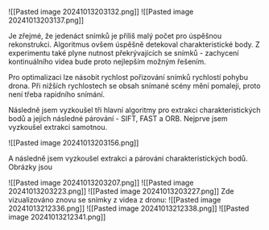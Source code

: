 ![[Pasted image 20241013203132.png]]
![[Pasted image 20241013203137.png]]

Je zřejmé, že jedenáct snímků je příliš malý počet pro úspěšnou rekonstrukci. Algoritmus ovšem úspěšně detekoval charakteristické body. Z experimentu také plyne nutnost překrývajících se snímků \- zachycení kontinuálního videa bude proto nejlepším možným řešením. 

Pro optimalizaci lze násobit rychlost pořizování snímků rychlostí pohybu drona. Při nižších rychlostech se obsah snímané scény mění pomaleji, proto není třeba rapidního snímání.

Následně jsem vyzkoušel tři hlavní algoritmy pro extrakci charakteristických bodů a jejich následné párování \- SIFT, FAST a ORB. Nejprve jsem vyzkoušel extrakci samotnou.

![[Pasted image 20241013203156.png]]

A následně jsem vyzkoušel extrakci a párování charakteristických bodů. Obrázky jsou

![[Pasted image 20241013203207.png]]
![[Pasted image 20241013203223.png]]
![[Pasted image 20241013203227.png]]
Zde vizualizováno znovu se snímky z videa z dronu:
![[Pasted image 20241013212336.png]]
![[Pasted image 20241013212338.png]]
![[Pasted image 20241013212341.png]]
